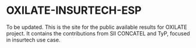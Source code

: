 # OXILATE-INSURTECH-ESP

To be updated. This is the site for the public available results for OXILATE project. It contains the contributions from SII CONCATEL and TyP, focused in insurtech use case.



